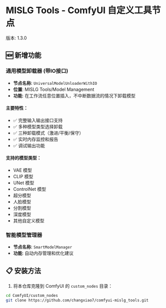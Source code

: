 # MISLG Tools - ComfyUI 自定义工具节点

版本: 1.3.0

## 🆕 新增功能

### 通用模型卸载器 (带IO接口)
- **节点名称**: `UniversalModelUnloaderWithIO`
- **位置**: MISLG Tools/Model Management
- **功能**: 在工作流任意位置插入，不中断数据流的情况下卸载模型

#### 主要特性：
- ✅ 完整输入输出接口支持
- ✅ 多种模型类型选择卸载
- ✅ 三种卸载模式（激进/平衡/保守）
- ✅ 实时内存监控和报告
- ✅ 调试输出功能

#### 支持的模型类型：
- VAE 模型
- CLIP 模型  
- UNet 模型
- ControlNet 模型
- 超分模型
- 人脸模型
- 分割模型
- 深度模型
- 其他自定义模型

### 智能模型管理器
- **节点名称**: `SmartModelManager`
- **功能**: 自动内存管理和优化建议

## 📋 安装方法

1. 将本仓库克隆到 ComfyUI 的 `custom_nodes` 目录：
```bash
cd ComfyUI/custom_nodes
git clone https://github.com/changxiao7/comfyui-mislg_tools.git